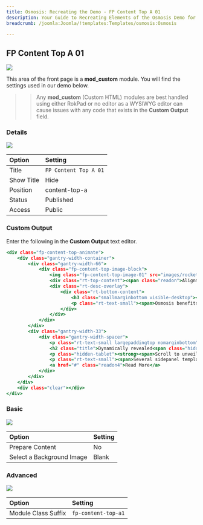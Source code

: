 ```yaml
---
title: Osmosis: Recreating the Demo - FP Content Top A 01
description: Your Guide to Recreating Elements of the Osmosis Demo for Joomla
breadcrumb: /joomla:Joomla/!templates:Templates/osmosis:Osmosis

---
```


FP Content Top A 01
-----

![][demo]

This area of the front page is a **mod_custom** module. You will find the settings used in our demo below.

>> Any **mod_custom** (Custom HTML) modules are best handled using either RokPad or no editor as a WYSIWYG editor can cause issues with any code that exists in the **Custom Output** field.

### Details

![][demo2]

| Option      | Setting      |
| :---------- | :----------  |
| Title       | `FP Content Top A 01` |
| Show Title  | Hide         |
| Position    | content-top-a    |
| Status      | Published    |
| Access      | Public       |

### Custom Output

Enter the following in the **Custom Output** text editor.

~~~ .html
<div class="fp-content-top-animate">
	<div class="gantry-width-container">
		<div class="gantry-width-66">
			<div class="fp-content-top-image-block">
				<img class="fp-content-top-image-01" src="images/rocketlauncher/home/fp-content-top/img-01.jpg" alt="image" />
				<div class="rt-top-content"><span class="readon">Alignment Options</span></div>
				<div class="rt-desc-overlay">
					<div class="rt-bottom-content">
						<h3 class="smallmarginbottom visible-desktop"><a href="#">Alignment Options</a></h3>
						<p class="rt-text-small"><span>Osmosis benefits from a fluid alignment option<span class="visible-desktop">, focussing in the left hand side bar, as well as a centered/more fixed responsive option</span></span>.</p>
					</div>
				</div>
			</div>
		</div>
		<div class="gantry-width-33">
			<div class="gantry-width-spacer">
				<p class="rt-text-small largepaddingtop nomarginbottom">Sidepanel Position</p>
				<h2 class="title">Dynamically revealed<span class="hidden-tablet"> modular content</span></h2>
				<p class="hidden-tablet"><strong><span>Scroll to unveil the modules in the sidepanel position<span class="visible-large">, situated to the side of the mainbody area</span></span>.</strong></p>
				<p class="rt-text-small"><span>Several sidepanel templates options are also available<span class="visible-large">, such as a logo and a horizontal dropdown menu</span></span>.</p>
				<a href="#" class="readon4">Read More</a>
			</div>
		</div>
	</div>
	<div class="clear"></div>
</div>
~~~

### Basic

![][demo3]

| Option                    | Setting     |
| :----------               | :---------- |
| Prepare Content           | No          |
| Select a Background Image | Blank       |

### Advanced

![][demo4]

| Option              | Setting                   |
| :----------         | :----------               |
| Module Class Suffix | `fp-content-top-a1` |

[demo]: assets/demo_3.jpg
[demo2]: assets/demo_3a.jpeg
[demo3]: assets/demo_3b.jpeg
[demo4]: assets/demo_3c.jpeg
